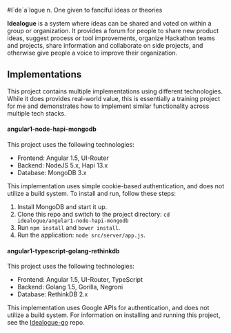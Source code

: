 #I\`de´a\`logue
n. One given to fanciful ideas or theories

**Idealogue** is a system where ideas can be shared and voted on within a group or organization.
It provides a forum for people to share new product ideas, suggest process or tool improvements,
organize Hackathon teams and projects, share information and collaborate on side projects, and
otherwise give people a voice to improve their organization.

## Implementations
This project contains multiple implementations using different technologies. While it does provides
real-world value, this is essentially a training project for me and demonstrates how to implement
similar functionality across multiple tech stacks.

#### angular1-node-hapi-mongodb
This project uses the following technologies:

- Frontend: Angular 1.5, UI-Router
- Backend: NodeJS 5.x, Hapi 13.x
- Database: MongoDB 3.x

This implementation uses simple cookie-based authentication, and does not utilize a build system.
To install and run, follow these steps:

1. Install MongoDB and start it up.
2. Clone this repo and switch to the project directory: `cd idealogue/angular1-node-hapi-mongodb`
3. Run `npm install` and `bower install`.
4. Run the application: `node src/server/app.js`.

#### angular1-typescript-golang-rethinkdb
This project uses the following technologies:

- Frontend: Angular 1.5, UI-Router, TypeScript
- Backend: Golang 1.5, Gorilla, Negroni
- Database: RethinkDB 2.x

This implementation uses Google APIs for authentication, and does not utilize a build system. For
information on installing and running this project, see the
[Idealogue-go](https://github.com/davelaursen/idealogue-go) repo.
